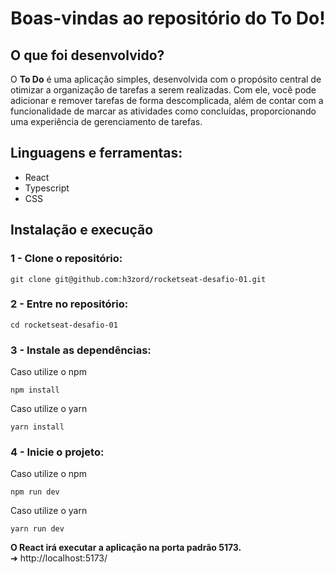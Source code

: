 <h1 align="center">Boas-vindas ao repositório do To Do!</h1>

## O que foi desenvolvido?

O <strong>To Do</strong> é uma aplicação simples, desenvolvida com o propósito central de otimizar a organização de tarefas a serem realizadas. Com ele, você pode adicionar e remover tarefas de forma descomplicada, além de contar com a funcionalidade de marcar as atividades como concluídas, proporcionando uma experiência de gerenciamento de tarefas.

## Linguagens e ferramentas:
- React
- Typescript
- CSS

## Instalação e execução

### 1 - Clone o repositório:
```
git clone git@github.com:h3zord/rocketseat-desafio-01.git
```

### 2 - Entre no repositório:
```
cd rocketseat-desafio-01
```

### 3 - Instale as dependências:
Caso utilize o npm
```
npm install
```
Caso utilize o yarn
```
yarn install
```

### 4 - Inicie o projeto:
Caso utilize o npm
```
npm run dev
```
Caso utilize o yarn
```
yarn run dev
```
<strong>O React irá executar a aplicação na porta padrão 5173.</strong>
<br/>
➜ http://localhost:5173/